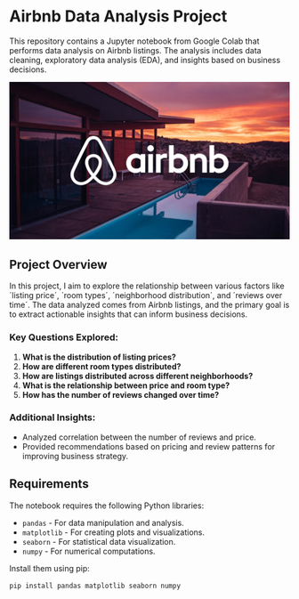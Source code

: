 # Airbnb Data Analysis Project

This repository contains a Jupyter notebook from Google Colab that performs data analysis on Airbnb listings. The analysis includes data cleaning, exploratory data analysis (EDA), and insights based on business decisions. 

![airbnb-image](https://github.com/tanvirfau/Airbnb-Listings-Data-Analysis/blob/main/airbnb.jpg)

## Project Overview

In this project, I aim to explore the relationship between various factors like ´listing price´, ´room types´, ´neighborhood distribution´, and ´reviews over time´. The data analyzed comes from Airbnb listings, and the primary goal is to extract actionable insights that can inform business decisions.

### Key Questions Explored:
1. **What is the distribution of listing prices?**
2. **How are different room types distributed?**
3. **How are listings distributed across different neighborhoods?**
4. **What is the relationship between price and room type?**
5. **How has the number of reviews changed over time?**

### Additional Insights:
- Analyzed correlation between the number of reviews and price.
- Provided recommendations based on pricing and review patterns for improving business strategy.

## Requirements

The notebook requires the following Python libraries:

- `pandas` - For data manipulation and analysis.
- `matplotlib` - For creating plots and visualizations.
- `seaborn` - For statistical data visualization.
- `numpy` - For numerical computations.

Install them using pip:

```bash
pip install pandas matplotlib seaborn numpy

